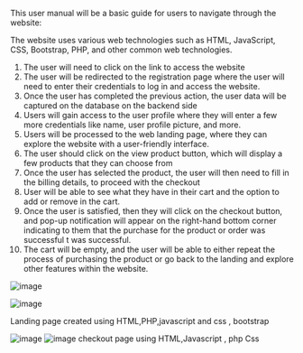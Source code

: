 
  This user manual will be a basic guide for users to navigate through the website:




The website uses various web technologies such as HTML, JavaScript, CSS, Bootstrap, PHP, and other common web technologies.
1.	The user will need to click on the link to access the website 
2.	The user will be redirected to the registration page where the user will need to enter their credentials to log in and access the website.
3.	Once the user has completed the previous action, the user data will be captured on the database on the backend side
4.	Users will gain access to the user profile where they will enter a few more credentials like name, user profile picture, and more.
5.	Users will be processed to the web landing page, where they can explore the website with a user-friendly interface.
6.	The user should click on the view product button, which will display a few products that they can choose from 
7.	Once the user has selected the product, the user will then need to fill in the billing details, to proceed with the checkout 
8.	User will be able to see what they have in their cart and the option to add or remove in the cart.
9.	Once the user is satisfied, then they will click on the checkout button, and pop-up notification will appear on the right-hand bottom corner indicating to them that the purchase for the product or order was successful t was successful.
10.	The cart will be empty, and the user will be able to either repeat the process of purchasing the product or go back to the landing and explore other features within the website.





![image](https://github.com/user-attachments/assets/97572511-d1ec-4c50-ab31-146b42c7338b)










![image](https://github.com/user-attachments/assets/60faf620-e281-42a6-b921-821b4d342d06)

Landing page created using HTML,PHP,javascript and css , bootstrap


![image](https://github.com/user-attachments/assets/a8af2c56-0ce4-4898-89eb-3fca5f4e25ad)
![image](https://github.com/user-attachments/assets/c12795ce-7ace-4e72-a299-00d2af8266d3)
checkout page using HTML,Javascript , php Css

